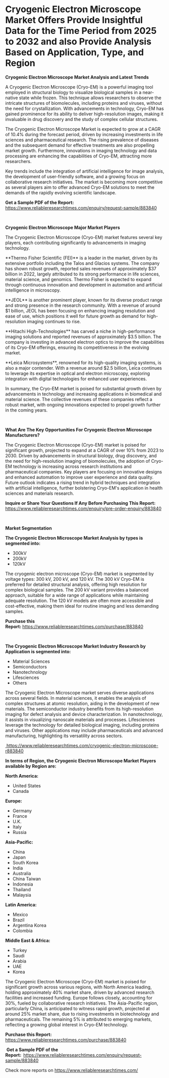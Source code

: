 <p><h1>Cryogenic Electron Microscope Market Offers Provide Insightful Data for the Time Period from 2025 to 2032 and also Provide Analysis Based on Application, Type, and Region</h1></p><p><strong>Cryogenic Electron Microscope Market Analysis and Latest Trends</strong></p>
<p><p>A Cryogenic Electron Microscope (Cryo-EM) is a powerful imaging tool employed in structural biology to visualize biological samples in a near-native state while frozen. This technique allows researchers to observe the intricate structures of biomolecules, including proteins and viruses, without the need for crystallization. With advancements in technology, Cryo-EM has gained prominence for its ability to deliver high-resolution images, making it invaluable in drug discovery and the study of complex cellular structures.</p><p>The Cryogenic Electron Microscope Market is expected to grow at a CAGR of 10.4% during the forecast period, driven by increasing investments in life sciences and pharmaceutical research. The rising prevalence of diseases and the subsequent demand for effective treatments are also propelling market growth. Furthermore, innovations in imaging technology and data processing are enhancing the capabilities of Cryo-EM, attracting more researchers. </p><p>Key trends include the integration of artificial intelligence for image analysis, the development of user-friendly software, and a growing focus on collaborative research initiatives. The market is becoming more competitive as several players aim to offer advanced Cryo-EM solutions to meet the demands of the rapidly evolving scientific landscape.</p></p>
<p><strong>Get a Sample PDF of the Report:&nbsp;</strong> <a href="https://www.reliableresearchtimes.com/enquiry/request-sample/883840?utm_campaign=2175&utm_medium=2&utm_source=Github&utm_content=ia&utm_term=18022025&utm_id=cryogenic-electron-microscope">https://www.reliableresearchtimes.com/enquiry/request-sample/883840</a></p>
<p>&nbsp;</p>
<p><strong>Cryogenic Electron Microscope Major Market Players</strong></p>
<p><p>The Cryogenic Electron Microscope (Cryo-EM) market features several key players, each contributing significantly to advancements in imaging technology. </p><p>**Thermo Fisher Scientific (FEI)** is a leader in the market, driven by its extensive portfolio including the Talos and Glacios systems. The company has shown robust growth, reported sales revenues of approximately $37 billion in 2022, largely attributed to its strong performance in life sciences, material science, and genomics. Thermo Fisher is expected to expand through continuous innovation and development in automation and artificial intelligence in microscopy.</p><p>**JEOL** is another prominent player, known for its diverse product range and strong presence in the research community. With a revenue of around $1 billion, JEOL has been focusing on enhancing imaging resolution and ease of use, which positions it well for future growth as demand for high-resolution imaging continues to rise.</p><p>**Hitachi High-Technologies** has carved a niche in high-performance imaging solutions and reported revenues of approximately $3.5 billion. The company is investing in advanced electron optics to improve the capabilities of its Cryo-EM offerings, ensuring its competitiveness in the evolving market.</p><p>**Leica Microsystems**, renowned for its high-quality imaging systems, is also a major contender. With a revenue around $2.5 billion, Leica continues to leverage its expertise in optical and electron microscopy, exploring integration with digital technologies for enhanced user experiences.</p><p>In summary, the Cryo-EM market is poised for substantial growth driven by advancements in technology and increasing applications in biomedical and material science. The collective revenues of these companies reflect a robust market, with ongoing innovations expected to propel growth further in the coming years.</p></p>
<p>&nbsp;</p>
<p><strong>What Are The Key Opportunities For Cryogenic Electron Microscope Manufacturers?</strong></p>
<p><p>The Cryogenic Electron Microscope (Cryo-EM) market is poised for significant growth, projected to expand at a CAGR of over 10% from 2023 to 2030. Driven by advancements in structural biology, drug discovery, and the need for high-resolution imaging of biomolecules, the adoption of Cryo-EM technology is increasing across research institutions and pharmaceutical companies. Key players are focusing on innovative designs and enhanced automation to improve user experience and data quality. Future outlook indicates a rising trend in hybrid techniques and integration with artificial intelligence, further bolstering Cryo-EM's application in health sciences and materials research.</p></p>
<p><strong>Inquire or Share Your Questions If Any Before Purchasing This Report:</strong> <a href="https://www.reliableresearchtimes.com/enquiry/pre-order-enquiry/883840?utm_campaign=2175&utm_medium=2&utm_source=Github&utm_content=ia&utm_term=18022025&utm_id=cryogenic-electron-microscope">https://www.reliableresearchtimes.com/enquiry/pre-order-enquiry/883840</a></p>
<p>&nbsp;</p>
<p><strong>Market Segmentation</strong></p>
<p><strong>The Cryogenic Electron Microscope Market Analysis by types is segmented into:</strong></p>
<p><ul><li>300kV</li><li>200kV</li><li>120kV</li></ul></p>
<p><p>The cryogenic electron microscope (Cryo-EM) market is segmented by voltage types: 300 kV, 200 kV, and 120 kV. The 300 kV Cryo-EM is preferred for detailed structural analysis, offering high resolution for complex biological samples. The 200 kV variant provides a balanced approach, suitable for a wide range of applications while maintaining adequate resolution. The 120 kV models are often more accessible and cost-effective, making them ideal for routine imaging and less demanding samples.</p></p>
<p><strong>Purchase this Report:&nbsp;</strong><a href="https://www.reliableresearchtimes.com/purchase/883840?utm_campaign=2175&utm_medium=2&utm_source=Github&utm_content=ia&utm_term=18022025&utm_id=cryogenic-electron-microscope">https://www.reliableresearchtimes.com/purchase/883840</a></p>
<p>&nbsp;</p>
<p><strong>The Cryogenic Electron Microscope Market Industry Research by Application is segmented into:</strong></p>
<p><ul><li>Material Sciences</li><li>Semiconductors</li><li>Nanotechnology</li><li>Lifesciences</li><li>Others</li></ul></p>
<p><p>The Cryogenic Electron Microscope market serves diverse applications across several fields. In material sciences, it enables the analysis of complex structures at atomic resolution, aiding in the development of new materials. The semiconductor industry benefits from its high-resolution imaging for defect analysis and device characterization. In nanotechnology, it assists in visualizing nanoscale materials and processes. Lifesciences leverage the technology for detailed biological imaging, including proteins and viruses. Other applications may include pharmaceuticals and advanced manufacturing, highlighting its versatility across sectors.</p></p>
<p><a href="https://www.reliableresearchtimes.com/cryogenic-electron-microscope-r883840?utm_campaign=2175&utm_medium=2&utm_source=Github&utm_content=ia&utm_term=18022025&utm_id=cryogenic-electron-microscope">&nbsp;https://www.reliableresearchtimes.com/cryogenic-electron-microscope-r883840</a></p>
<p><strong>In terms of Region, the Cryogenic Electron Microscope Market Players available by Region are:</strong></p>
<p>
    <p> <strong> North America: </strong>
        <ul>
            <li>United States</li>
            <li>Canada</li>
        </ul>
        </p> 
    <p> <strong> Europe: </strong>
        <ul>
            <li>Germany</li>
            <li>France</li>
            <li>U.K.</li>
            <li>Italy</li>
            <li>Russia</li>
        </ul>
        </p> 
    <p> <strong> Asia-Pacific: </strong>
        <ul>
            <li>China</li>
            <li>Japan</li>
            <li>South Korea</li>
            <li>India</li>
            <li>Australia</li>
            <li>China Taiwan</li>
            <li>Indonesia</li>
            <li>Thailand</li>
            <li>Malaysia</li>
        </ul>
        </p> 
    <p> <strong> Latin America: </strong>
        <ul>
            <li>Mexico</li>
            <li>Brazil</li>
            <li>Argentina Korea</li>
            <li>Colombia</li>
        </ul>
        </p> 
    <p> <strong> Middle East & Africa: </strong>
        <ul>
            <li>Turkey</li>
            <li>Saudi</li>
            <li>Arabia</li>
            <li>UAE</li>
            <li>Korea</li>
        </ul>
    </p>
    </p>
<p><p>The Cryogenic Electron Microscope (Cryo-EM) market is poised for significant growth across various regions, with North America leading, holding approximately 40% market share, driven by advanced research facilities and increased funding. Europe follows closely, accounting for 30%, fueled by collaborative research initiatives. The Asia-Pacific region, particularly China, is anticipated to witness rapid growth, projected at around 25% market share, due to rising investments in biotechnology and pharmaceuticals. The remaining 5% is attributed to emerging markets, reflecting a growing global interest in Cryo-EM technology.</p></p>
<p><strong>Purchase this Report: </strong><a href="https://www.reliableresearchtimes.com/purchase/883840?utm_campaign=2175&utm_medium=2&utm_source=Github&utm_content=ia&utm_term=18022025&utm_id=cryogenic-electron-microscope">https://www.reliableresearchtimes.com/purchase/883840</a></p>
<p>&nbsp;<strong>Get a Sample PDF of the Report:&nbsp;&nbsp;</strong><a href="https://www.reliableresearchtimes.com/enquiry/request-sample/883840?utm_campaign=2175&utm_medium=2&utm_source=Github&utm_content=ia&utm_term=18022025&utm_id=cryogenic-electron-microscope">https://www.reliableresearchtimes.com/enquiry/request-sample/883840</a></p>
<p><strong></strong></p>
<p>Check more reports on <a href="https://www.reliableresearchtimes.com/?utm_campaign=2175&utm_medium=2&utm_source=Github&utm_content=ia&utm_term=18022025&utm_id=cryogenic-electron-microscope">https://www.reliableresearchtimes.com/</a></p>